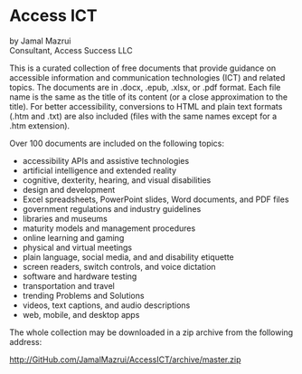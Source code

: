 # Access ICT

by Jamal Mazrui \
Consultant, Access Success LLC

This is a curated collection of free documents that provide guidance on accessible information and communication technologies (ICT) and related topics. The documents are in .docx, .epub, .xlsx, or .pdf format. Each file name is the same as the title of its content (or a close approximation to the title). For better accessibility, conversions to HTML and plain text formats (.htm and .txt) are also included (files with the same names except for a .htm extension).

Over 100 documents are included on the following topics:

- accessibility APIs and assistive technologies
- artificial intelligence and extended reality
- cognitive, dexterity, hearing, and visual disabilities
- design and development
- Excel spreadsheets, PowerPoint slides, Word documents, and PDF files
- government regulations and industry guidelines
- libraries and museums
- maturity models and management procedures
- online learning and gaming
- physical and virtual meetings
- plain language, social media, and and disability etiquette
- screen readers, switch controls, and voice dictation
- software and hardware testing
- transportation and travel
- trending Problems and Solutions
- videos, text captions, and audio descriptions
- web, mobile, and desktop apps

The whole collection may be downloaded in a zip archive from the following address:

<http://GitHub.com/JamalMazrui/AccessICT/archive/master.zip>
